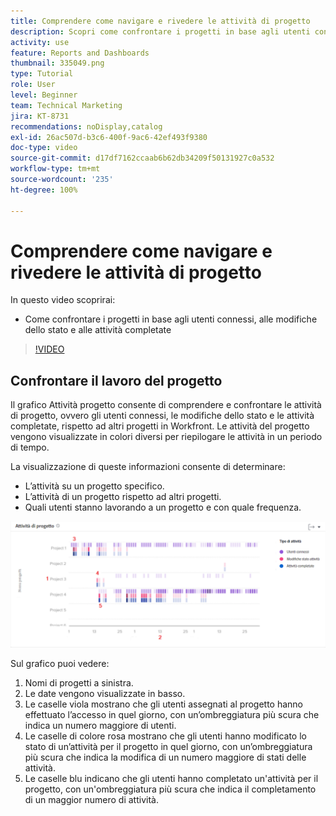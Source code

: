 ```yaml
---
title: Comprendere come navigare e rivedere le attività di progetto
description: Scopri come confrontare i progetti in base agli utenti connessi, alle modifiche dello stato delle attività e alle attività completate in [!UICONTROL Funzionalità di analisi avanzate].
activity: use
feature: Reports and Dashboards
thumbnail: 335049.png
type: Tutorial
role: User
level: Beginner
team: Technical Marketing
jira: KT-8731
recommendations: noDisplay,catalog
exl-id: 26ac507d-b3c6-400f-9ac6-42ef493f9380
doc-type: video
source-git-commit: d17df7162ccaab6b62db34209f50131927c0a532
workflow-type: tm+mt
source-wordcount: '235'
ht-degree: 100%

---
```


# Comprendere come navigare e rivedere le attività di progetto

In questo video scoprirai:

* Come confrontare i progetti in base agli utenti connessi, alle modifiche dello stato e alle attività completate

>[!VIDEO](https://video.tv.adobe.com/v/3437444/?quality=12&learn=on&enablevpops&captions=ita)

## Confrontare il lavoro del progetto

Il grafico Attività progetto consente di comprendere e confrontare le attività di progetto, ovvero gli utenti connessi, le modifiche dello stato e le attività completate, rispetto ad altri progetti in Workfront. Le attività del progetto vengono visualizzate in colori diversi per riepilogare le attività in un periodo di tempo.

La visualizzazione di queste informazioni consente di determinare:

* L’attività su un progetto specifico.
* L’attività di un progetto rispetto ad altri progetti.
* Quali utenti stanno lavorando a un progetto e con quale frequenza.

![Immagine che mostra l’attività del progetto con i numeri nelle aree descritte nei punti elenco seguenti](assets/section-2-5.png)

Sul grafico puoi vedere:

1. Nomi di progetti a sinistra.
1. Le date vengono visualizzate in basso.
1. Le caselle viola mostrano che gli utenti assegnati al progetto hanno effettuato l’accesso in quel giorno, con un’ombreggiatura più scura che indica un numero maggiore di utenti.
1. Le caselle di colore rosa mostrano che gli utenti hanno modificato lo stato di un’attività per il progetto in quel giorno, con un’ombreggiatura più scura che indica la modifica di un numero maggiore di stati delle attività.
1. Le caselle blu indicano che gli utenti hanno completato un&#39;attività per il progetto, con un&#39;ombreggiatura più scura che indica il completamento di un maggior numero di attività.
